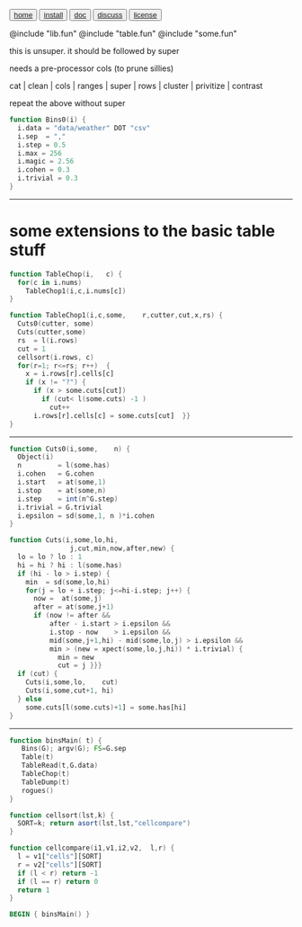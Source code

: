 <button class="button button1"><a href=/fun/index>home</a></button>
<button class="button button2"><a href=/fun/INSTALL>install</a></button>
<button class="button button1"><a href=/fun/ABOUT>doc</a></button>
<button class="button button2"><a href=http://github.com/timm/fun/issues>discuss</a></button>
<button class="button button1"><a href=/fun/LICENSE>license</a></button>

@include "lib.fun"
@include "table.fun"
@include "some.fun"

this is unsuper. it should be followed by super

needs a pre-processor cols (to prune sillies)

cat | clean | cols | ranges | super | rows | cluster | privitize | contrast

repeat the above without super 

```awk
function Bins0(i) {
  i.data = "data/weather" DOT "csv"
  i.sep  = ","
  i.step = 0.5
  i.max = 256
  i.magic = 2.56
  i.cohen = 0.3
  i.trivial = 0.3
}
```


-----------------------
# some extensions to the basic table stuff
```awk
function TableChop(i,   c) {
  for(c in i.nums)  
    TableChop1(i,c,i.nums[c]) 
}
```

```awk
function TableChop1(i,c,some,    r,cutter,cut,x,rs) {
  Cuts0(cutter, some)
  Cuts(cutter,some)
  rs  = l(i.rows)
  cut = 1
  cellsort(i.rows, c)
  for(r=1; r<=rs; r++)  {
    x = i.rows[r].cells[c]
    if (x != "?") {
      if (x > some.cuts[cut]) 
        if (cut< l(some.cuts) -1 )
          cut++
      i.rows[r].cells[c] = some.cuts[cut]  }}
}
```

---------------------
```awk
function Cuts0(i,some,    n) {
  Object(i)
  n         = l(some.has)
  i.cohen   = G.cohen
  i.start   = at(some,1)
  i.stop    = at(some,n)
  i.step    = int(n^G.step)
  i.trivial = G.trivial 
  i.epsilon = sd(some,1, n )*i.cohen
}
```


```awk
function Cuts(i,some,lo,hi,       
               j,cut,min,now,after,new) {
  lo = lo ? lo : 1
  hi = hi ? hi : l(some.has)
  if (hi - lo > i.step) {
    min  = sd(some,lo,hi)
    for(j = lo + i.step; j<=hi-i.step; j++) {
      now =  at(some,j)
      after = at(some,j+1)
      if (now != after && 
          after - i.start > i.epsilon && 
          i.stop - now    > i.epsilon &&
          mid(some,j+1,hi) - mid(some,lo,j) > i.epsilon && 
          min > (new = xpect(some,lo,j,hi)) * i.trivial) {
            min = new
            cut = j }}}
  if (cut) {
    Cuts(i,some,lo,    cut)
    Cuts(i,some,cut+1, hi)
  } else 
    some.cuts[l(some.cuts)+1] = some.has[hi] 
}
```

---------------------
```awk
function binsMain( t) { 
   Bins(G); argv(G); FS=G.sep 
   Table(t)
   TableRead(t,G.data)
   TableChop(t)
   TableDump(t)
   rogues()
}
```

```awk
function cellsort(lst,k) { 
  SORT=k; return asort(lst,lst,"cellcompare") 
}
```

```awk
function cellcompare(i1,v1,i2,v2,  l,r) {
  l = v1["cells"][SORT]
  r = v2["cells"][SORT]
  if (l < r) return -1
  if (l == r) return 0
  return 1 
}
```


```awk
BEGIN { binsMain() }
```
